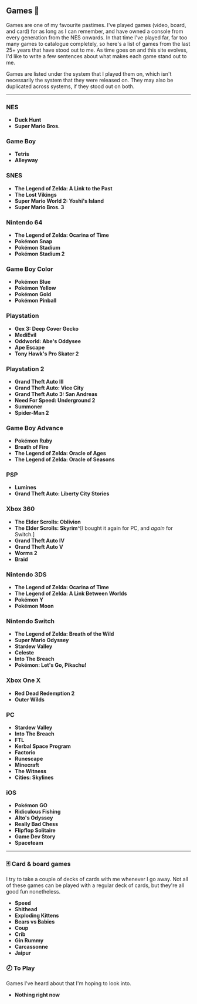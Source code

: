 ## Games 🎲

Games are one of my favourite pastimes. I've played games (video, board, and card) for as long as I can remember, and have owned a console from every generation from the NES onwards. In that time I've played far, far too many games to catalogue completely, so here's a list of games from the last 25+ years that have stood out to me. As time goes on and this site evolves, I'd like to write a few sentences about what makes each game stand out to me.

Games are listed under the system that I played them on, which isn't necessarily the system that they were released on. They may also be duplicated across systems, if they stood out on both.

---

### NES
- **Duck Hunt**
- **Super Mario Bros.**

### Game Boy
- **Tetris**
- **Alleyway**

### SNES
- **The Legend of Zelda: A Link to the Past**
- **The Lost Vikings**
- **Super Mario World 2: Yoshi's Island**
- **Super Mario Bros. 3**

### Nintendo 64
- **The Legend of Zelda: Ocarina of Time**
- **Pokémon Snap**
- **Pokémon Stadium**
- **Pokémon Stadium 2**

### Game Boy Color
- **Pokémon Blue**
- **Pokémon Yellow**
- **Pokémon Gold**
- **Pokémon Pinball**

### Playstation
- **Gex 3: Deep Cover Gecko**
- **MediEvil**
- **Oddworld: Abe's Oddysee**
- **Ape Escape**
- **Tony Hawk's Pro Skater 2**

### Playstation 2
- **Grand Theft Auto III**
- **Grand Theft Auto: Vice City**
- **Grand Theft Auto 3: San Andreas**
- **Need For Speed: Underground 2**
- **Summoner**
- **Spider-Man 2**

### Game Boy Advance
- **Pokémon Ruby**
- **Breath of Fire**
- **The Legend of Zelda: Oracle of Ages**
- **The Legend of Zelda: Oracle of Seasons**

### PSP
- **Lumines**
- **Grand Theft Auto: Liberty City Stories**

### Xbox 360
- **The Elder Scrolls: Oblivion**
- **The Elder Scrolls: Skyrim**^[I bought it again for PC, and _again_ for Switch.]
- **Grand Theft Auto IV**
- **Grand Theft Auto V**
- **Worms 2**
- **Braid**

### Nintendo 3DS
- **The Legend of Zelda: Ocarina of Time**
- **The Legend of Zelda: A Link Between Worlds**
- **Pokémon Y**
- **Pokémon Moon**

### Nintendo Switch
- **The Legend of Zelda: Breath of the Wild**
- **Super Mario Odyssey**
- **Stardew Valley**
- **Celeste**
- **Into The Breach**
- **Pokémon: Let's Go, Pikachu!**

### Xbox One X
- **Red Dead Redemption 2**
- **Outer Wilds**

### PC
- **Stardew Valley**
- **Into The Breach**
- **FTL**
- **Kerbal Space Program**
- **Factorio**
- **Runescape**
- **Minecraft**
- **The Witness**
- **Cities: Skylines**

### iOS
- **Pokémon GO**
- **Ridiculous Fishing**
- **Alto's Odyssey**
- **Really Bad Chess**
- **Flipflop Solitaire**
- **Game Dev Story**
- **Spaceteam**

---

### 🃏 Card & board games

I try to take a couple of decks of cards with me whenever I go away. Not all of these games can be played with a regular deck of cards, but they're all good fun nonetheless.

- **Speed**
- **Shithead**
- **Exploding Kittens**
- **Bears vs Babies**
- **Coup**
- **Crib**
- **Gin Rummy**
- **Carcassonne**
- **Jaipur**

### 🕗 To Play

Games I've heard about that I'm hoping to look into.

- **Nothing right now**
